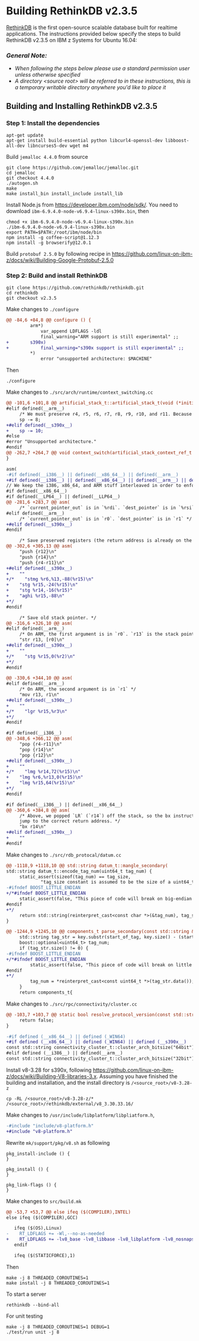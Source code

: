 <!---PACKAGE:rethinkDB--->
<!---DISTRO:SLES 12 SP2--->

# Building RethinkDB v2.3.5

[RethinkDB](https://www.rethinkdb.com/) is the first open-source scalable database built for realtime applications. The instructions provided below specify the steps to build RethinkDB v2.3.5 on IBM z Systems for Ubuntu 16.04:

### _**General Note:**_
* _When following the steps below please use a standard permission user unless otherwise specified_
* _A directory \<source root\> will be referred to in these instructions, this is a temporary writable directory anywhere you'd like to place it_

## Building and Installing RethinkDB v2.3.5

### Step 1: Install the dependencies
```
apt-get update
apt-get install build-essential python libcurl4-openssl-dev libboost-all-dev libncurses5-dev wget m4
```

Build `jemalloc 4.4.0` from source
```
git clone https://github.com/jemalloc/jemalloc.git
cd jemalloc
git checkout 4.4.0
./autogen.sh
make
make install_bin install_include install_lib
```

Install Node.js from https://developer.ibm.com/node/sdk/. You need to download `ibm-6.9.4.0-node-v6.9.4-linux-s390x.bin`, then
```
chmod +x ibm-6.9.4.0-node-v6.9.4-linux-s390x.bin
./ibm-6.9.4.0-node-v6.9.4-linux-s390x.bin
export PATH=$PATH:/root/ibm/node/bin
npm install -g coffee-script@1.12.3
npm install -g browserify@12.0.1
```

Build `protobuf 2.5.0` by following recipe in https://github.com/linux-on-ibm-z/docs/wiki/Building-Google-Protobuf-2.5.0


### Step 2: Build and install RethinkDB
```
git clone https://github.com/rethinkdb/rethinkdb.git
cd rethinkdb
git checkout v2.3.5
```

Make changes to `./configure`
```diff
@@ -84,6 +84,8 @@ configure () {
         arm*)
             var_append LDFLAGS -ldl
             final_warning="ARM support is still experimental" ;;
+        s390x)
+            final_warning="s390x support is still experimental" ;;
         *)
             error "unsupported architecture: $MACHINE"
```

Then
```
./configure
```

Make changes to `./src/arch/runtime/context_switching.cc`
```diff
@@ -101,6 +101,8 @@ artificial_stack_t::artificial_stack_t(void (*initial_fun)(void), size_t _stack_
#elif defined(__arm__)
     /* We must preserve r4, r5, r6, r7, r8, r9, r10, and r11. Because we have to store the LR (r14) in swapcontext as well, we also store r12 in swapcontext to keep the stack double-word-aligned. However, we already accounted for both of those by decrementing sp twice above (once for r14 and once for r12, say). */
     sp -= 8;
+#elif defined(__s390x__)
+    sp -= 10;
#else
#error "Unsupported architecture."
#endif
@@ -262,7 +264,7 @@ void context_switch(artificial_stack_context_ref_t *current_context_out, artific
}

asm(
-#if defined(__i386__) || defined(__x86_64__) || defined(__arm__)
+#if defined(__i386__) || defined(__x86_64__) || defined(__arm__) || defined(__s390x__)
// We keep the i386, x86_64, and ARM stuff interleaved in order to enforce commonality.
#if defined(__x86_64__)
#if defined(__LP64__) || defined(__LLP64__)
@@ -281,6 +283,7 @@ asm(
     /* `current_pointer_out` is in `%rdi`. `dest_pointer` is in `%rsi`. */
#elif defined(__arm__)
     /* `current_pointer_out` is in `r0`. `dest_pointer` is in `r1` */
+#elif defined(__s390x__)
#endif

     /* Save preserved registers (the return address is already on the stack). */
@@ -302,6 +305,13 @@ asm(
     "push {r12}\n"
     "push {r14}\n"
     "push {r4-r11}\n"
+#elif defined(__s390x__)
+    ""
+/*    "stmg %r6,%13,-88(%r15)\n"
+    "stg %r15,-24(%r15)\n"
+    "stg %r14,-16(%r15)"
+    "aghi %r15,-88\n"
+*/
#endif

     /* Save old stack pointer. */
@@ -316,6 +326,10 @@ asm(
#elif defined(__arm__)
     /* On ARM, the first argument is in `r0`. `r13` is the stack pointer. */
     "str r13, [r0]\n"
+#elif defined(__s390x__)
+    ""
+/*    "stg %r15,0(%r2)\n"
+*/
#endif

@@ -330,6 +344,10 @@ asm(
#elif defined(__arm__)
     /* On ARM, the second argument is in `r1` */
     "mov r13, r1\n"
+#elif defined(__s390x__)
+    ""
+/*    "lgr %r15,%r3\n"
+*/
#endif

#if defined(__i386__)
@@ -348,6 +366,12 @@ asm(
     "pop {r4-r11}\n"
     "pop {r14}\n"
     "pop {r12}\n"
+#elif defined(__s390x__)
+    ""
+/*    "lmg %r14,72(%r15)\n"
+    "lmg %r6,%r13,0(%r15)\n"
+    "lmg %r15,64(%r15)\n"
+*/
#endif

#if defined(__i386__) || defined(__x86_64__)
@@ -360,6 +384,8 @@ asm(
     /* Above, we popped `LR` (`r14`) off the stack, so the bx instruction will
     jump to the correct return address. */
     "bx r14\n"
+#elif defined(__s390x__)
+    ""
#endif
```

Make changes to `./src/rdb_protocal/datum.cc`
```diff
@@ -1118,9 +1118,10 @@ std::string datum_t::mangle_secondary(
std::string datum_t::encode_tag_num(uint64_t tag_num) {
     static_assert(sizeof(tag_num) == tag_size,
             "tag_size constant is assumed to be the size of a uint64_t.");
-#ifndef BOOST_LITTLE_ENDIAN
+/*#ifndef BOOST_LITTLE_ENDIAN
     static_assert(false, "This piece of code will break on big-endian systems.");
#endif
+*/
     return std::string(reinterpret_cast<const char *>(&tag_num), tag_size);
}

@@ -1244,9 +1245,10 @@ components_t parse_secondary(const std::string &key) THROWS_NOTHING {
     std::string tag_str = key.substr(start_of_tag, key.size() - (start_of_tag + 2));
     boost::optional<uint64_t> tag_num;
     if (tag_str.size() != 0) {
-#ifndef BOOST_LITTLE_ENDIAN
+/*#ifndef BOOST_LITTLE_ENDIAN
         static_assert(false, "This piece of code will break on little endian systems.");
#endif
+*/
         tag_num = *reinterpret_cast<const uint64_t *>(tag_str.data());
     }
     return components_t{
```

Make changes to `./src/rpc/connectivity/cluster.cc`
```diff
@@ -103,7 +103,7 @@ static bool resolve_protocol_version(const std::string &remote_version_string,
     return false;
}

-#if defined (__x86_64__) || defined (_WIN64)
+#if defined (__x86_64__) || defined (_WIN64) || defined (__s390x__)
const std::string connectivity_cluster_t::cluster_arch_bitsize("64bit");
#elif defined (__i386__) || defined(__arm__)
const std::string connectivity_cluster_t::cluster_arch_bitsize("32bit");
```

Install v8-3.28 for s390x, following https://github.com/linux-on-ibm-z/docs/wiki/Building-V8-libraries-3.x. Assuming you have finished the building and installation, and the install directory is `/<source_root>/v8-3.28-z`
```
cp -RL /<source_root>/v8-3.28-z/* /<source_root>/rethinkdb/external/v8_3.30.33.16/
```

Make changes to `/usr/include/libplatform/libpliatform.h`,
```diff
-#include "include/v8-platform.h"
+#include "v8-platform.h"
```

Rewrite `mk/support/pkg/v8.sh` as following
```
pkg_install-include () {
}

pkg_install () {
}

pkg_link-flags () {
}
```

Make changes to `src/build.mk`
```diff
@@ -53,7 +53,7 @@ else ifeq ($(COMPILER),INTEL)
else ifeq ($(COMPILER),GCC)

   ifeq ($(OS),Linux)
-    RT_LDFLAGS += -Wl,--no-as-needed
+    RT_LDFLAGS += -lv8_base -lv8_libbase -lv8_libplatform -lv8_nosnapshot -lv8_snapshot -licui18n -licuuc -ldl -Wl,--no-as-needed
   endif

   ifeq ($(STATICFORCE),1)
```

Then
```
make -j 8 THREADED_COROUTINES=1
make install -j 8 THREADED_COROUTINES=1
```

To start a server
```
rethinkdb --bind-all
```

For unit testing
```
make -j 8 THREADED_COROUTINES=1 DEBUG=1
./test/run unit -j 8
```
 